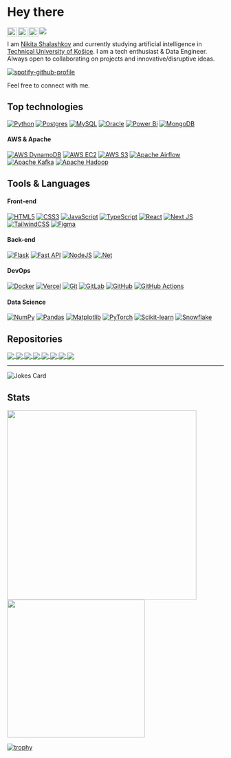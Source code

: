 # Hey there

<a href="https://www.instagram.com/it_shalash/">
  <img align="left" alt="Nikita's Instagram" width="22px" src="https://raw.githubusercontent.com/hussainweb/hussainweb/main/icons/instagram.png" />
</a>
<a href="https://discordapp.com/users/237980256848445440/">
  <img align="left" alt="Nikita's Discord" width="22px" src="https://raw.githubusercontent.com/peterthehan/peterthehan/master/assets/discord.svg" />
</a>
<a href="https://www.linkedin.com/in/nikita-shalashkov/">
  <img align="left" alt="Nikita's LinkedIN" width="22px" src="https://raw.githubusercontent.com/peterthehan/peterthehan/master/assets/linkedin.svg" />
</a>

![](https://komarev.com/ghpvc/?username=CoolmixZero&theme=github_dark )

I am [Nikita Shalashkov](https://github.com/CoolmixZero/CoolmixZero/blob/main/Nikita's%20Resume.pdf) and currently studying artificial intelligence in [Technical University of Košice](https://www.tuke.sk/wps/portal/tuke/!ut/p/z1/dYzBCoJAFEW_xmW-h40i7QbaJGpCgfY2oTGOos3IzNRAX5_QKqi7O5dzLxA0QKp9jrJ1o1btvPKFkmvOYxZlDItjmkTIq8O53LOiKmOEGghoVfBPOEIGJGfdfd646rapBDKiF0aY8GHWenBusbsAA_Teh1JrOYvwpu8B_poM2jpovk042QmWSb1yUW_eltIJvg!!/dz/d5/L0lHSkovd0RNQU5rQUVnQSEhLzROVkUvZW4!/). 
I am a tech enthusiast & Data Engineer. Always open to collaborating on projects and innovative/disruptive ideas. 

[![spotify-github-profile](https://spotify-github-profile.vercel.app/api/view?uid=gw9w028pxdom49dvfsd889zlo&cover_image=true&theme=natemoo-re&show_offline=false&background_color=121212&interchange=false&bar_color=53b14f&bar_color_cover=true)](https://github.com/CoolmixZero/spotify-github-profile)

Feel free to connect with me.

## Top technologies
[![Python](https://img.shields.io/badge/python-3670A0?style=for-the-badge&logo=python&logoColor=ffdd54)](https://github.com/CoolmixZero?tab=repositories)
[![Postgres](https://img.shields.io/badge/postgres-%23316192.svg?style=for-the-badge&logo=postgresql&logoColor=white)](https://github.com/CoolmixZero?tab=repositories)
[![MySQL](https://img.shields.io/badge/mysql-%2300f.svg?style=for-the-badge&logo=mysql&logoColor=white)](https://github.com/CoolmixZero?tab=repositories)
[![Oracle](https://img.shields.io/badge/Oracle-F80000.svg?style=for-the-badge&logo=Oracle&logoColor=white)](https://github.com/CoolmixZero?tab=repositories)
[![Power Bi](https://img.shields.io/badge/power_bi-F2C811?style=for-the-badge&logo=powerbi&logoColor=black)](https://github.com/CoolmixZero?tab=repositories)
[![MongoDB](https://img.shields.io/badge/MongoDB-%234ea94b.svg?style=for-the-badge&logo=mongodb&logoColor=white)](https://github.com/CoolmixZero?tab=repositories)

#### AWS & Apache
[![AWS DynamoDB](https://img.shields.io/badge/Amazon%20DynamoDB-4053D6.svg?style=for-the-badge&logo=Amazon-DynamoDB&logoColor=white)](https://github.com/CoolmixZero?tab=repositories)
[![AWS EC2](https://img.shields.io/badge/Amazon%20EC2-FF9900.svg?style=for-the-badge&logo=Amazon-EC2&logoColor=white)](https://github.com/CoolmixZero?tab=repositories)
[![AWS S3](https://img.shields.io/badge/Amazon%20S3-569A31.svg?style=for-the-badge&logo=Amazon-S3&logoColor=white)](https://github.com/CoolmixZero?tab=repositories)
[![Apache Airflow](https://img.shields.io/badge/Apache%20Airflow-017CEE.svg?style=for-the-badge&logo=Apache-Airflow&logoColor=white)](https://github.com/CoolmixZero?tab=repositories)
[![Apache Kafka](https://img.shields.io/badge/Apache%20Kafka-231F20.svg?style=for-the-badge&logo=Apache-Kafka&logoColor=white)](https://github.com/CoolmixZero?tab=repositories)
[![Apache Hadoop](https://img.shields.io/badge/Apache%20Hadoop-66CCFF.svg?style=for-the-badge&logo=Apache-Hadoop&logoColor=black)](https://github.com/CoolmixZero?tab=repositories)

## Tools & Languages
#### Front-end
[![HTML5](https://img.shields.io/badge/html5-%23E34F26.svg?style=for-the-badge&logo=html5&logoColor=white)](https://github.com/CoolmixZero?tab=repositories)
[![CSS3](https://img.shields.io/badge/css3-%231572B6.svg?style=for-the-badge&logo=css3&logoColor=white)](https://github.com/CoolmixZero?tab=repositories)
[![JavaScript](https://img.shields.io/badge/javascript-%23323330.svg?style=for-the-badge&logo=javascript&logoColor=%23F7DF1E)](https://github.com/CoolmixZero?tab=repositories)
[![TypeScript](https://img.shields.io/badge/typescript-%23007ACC.svg?style=for-the-badge&logo=typescript&logoColor=white)](https://github.com/CoolmixZero?tab=repositories)
[![React](https://img.shields.io/badge/react-%2320232a.svg?style=for-the-badge&logo=react&logoColor=%2361DAFB)](https://github.com/CoolmixZero?tab=repositories)
[![Next JS](https://img.shields.io/badge/Next-black?style=for-the-badge&logo=next.js&logoColor=white)](https://github.com/CoolmixZero?tab=repositories)
[![TailwindCSS](https://img.shields.io/badge/tailwindcss-%2338B2AC.svg?style=for-the-badge&logo=tailwind-css&logoColor=white)](https://github.com/CoolmixZero?tab=repositories)
[![Figma](https://img.shields.io/badge/figma-%23F24E1E.svg?style=for-the-badge&logo=figma&logoColor=white)](https://github.com/CoolmixZero?tab=repositories)

#### Back-end
[![Flask](https://img.shields.io/badge/Flask-000000.svg?style=for-the-badge&logo=Flask&logoColor=white)](https://github.com/CoolmixZero?tab=repositories)
[![Fast API](https://img.shields.io/badge/FastAPI-009688.svg?style=for-the-badge&logo=FastAPI&logoColor=white)](https://github.com/CoolmixZero?tab=repositories)
[![NodeJS](https://img.shields.io/badge/node.js-6DA55F?style=for-the-badge&logo=node.js&logoColor=white)](https://github.com/CoolmixZero?tab=repositories)
[![.Net](https://img.shields.io/badge/.NET-5C2D91?style=for-the-badge&logo=.net&logoColor=white)](https://github.com/CoolmixZero?tab=repositories)

#### DevOps
[![Docker](https://img.shields.io/badge/docker-%230db7ed.svg?style=for-the-badge&logo=docker&logoColor=white)](https://github.com/CoolmixZero?tab=repositories)
[![Vercel](https://img.shields.io/badge/Vercel-000000.svg?style=for-the-badge&logo=Vercel&logoColor=white)](https://github.com/CoolmixZero?tab=repositories)
[![Git](https://img.shields.io/badge/git-%23F05033.svg?style=for-the-badge&logo=git&logoColor=white)](https://github.com/CoolmixZero?tab=repositories)
[![GitLab](https://img.shields.io/badge/GitLab-FC6D26.svg?style=for-the-badge&logo=GitLab&logoColor=white)](https://github.com/CoolmixZero?tab=repositories)
[![GitHub](https://img.shields.io/badge/github-%23121011.svg?style=for-the-badge&logo=github&logoColor=white)](https://github.com/CoolmixZero?tab=repositories)
[![GitHub Actions](https://img.shields.io/badge/github%20actions-%232671E5.svg?style=for-the-badge&logo=githubactions&logoColor=white)](https://github.com/CoolmixZero?tab=repositories)


#### Data Science
[![NumPy](https://img.shields.io/badge/numpy-%23013243.svg?style=for-the-badge&logo=numpy&logoColor=white)](https://github.com/CoolmixZero?tab=repositories)
[![Pandas](https://img.shields.io/badge/pandas-%23150458.svg?style=for-the-badge&logo=pandas&logoColor=white)](https://github.com/CoolmixZero?tab=repositories)
[![Matplotlib](https://img.shields.io/badge/Matplotlib-%23ffffff.svg?style=for-the-badge&logo=Matplotlib&logoColor=black)](https://github.com/CoolmixZero?tab=repositories)
[![PyTorch](https://img.shields.io/badge/PyTorch-EE4C2C.svg?style=for-the-badge&logo=PyTorch&logoColor=white)](https://github.com/CoolmixZero?tab=repositories)
[![Scikit-learn](https://img.shields.io/badge/scikitlearn-F7931E.svg?style=for-the-badge&logo=scikit-learn&logoColor=white)](https://github.com/CoolmixZero?tab=repositories)
[![Snowflake](https://img.shields.io/badge/Snowflake-29B5E8.svg?style=for-the-badge&logo=Snowflake&logoColor=white)](https://github.com/CoolmixZero?tab=repositories)
  
## Repositories

<a href="https://github.com/CoolmixZero/yclients-api-python">
  <img align="center" src="https://github-readme-stats.vercel.app/api/pin/?username=CoolmixZero&repo=yclients-api-python&icon_color=F5EB72&title_color=fffa86&hide_border=true&theme=github_dark" />
</a>
<a href="https://github.com/CoolmixZero/hackathon-challenge">
  <img align="center" src="https://github-readme-stats.vercel.app/api/pin/?username=CoolmixZero&repo=hackme-2023&icon_color=F5EB72&title_color=fffa86&hide_border=true&theme=github_dark" />
</a>
<a href="https://github.com/CoolmixZero/hackathon-challenge">
  <img align="center" src="https://github-readme-stats.vercel.app/api/pin/?username=CoolmixZero&repo=hackathon-challenge&icon_color=F5EB72&title_color=fffa86&hide_border=true&theme=github_dark" />
</a>
<a href="https://github.com/CoolmixZero/calculator-pyside6">
  <img align="center" src="https://github-readme-stats.vercel.app/api/pin/?username=CoolmixZero&repo=calculator-pyside6&hide_border=true&theme=github_dark" />
</a>
<a href="https://github.com/CoolmixZero/telebot-helperbot">
  <img align="center" src="https://github-readme-stats.vercel.app/api/pin/?username=CoolmixZero&repo=telebot-helperbot&hide_border=true&theme=github_dark" />
</a>
<a href="https://github.com/CoolmixZero/flappy-bird-ai">
  <img align="center" src="https://github-readme-stats.vercel.app/api/pin/?username=CoolmixZero&repo=flappy-bird-ai&hide_border=true&theme=github_dark" />
</a>
<a href="https://github.com/CoolmixZero/image-to-ascii">
  <img align="center" src="https://github-readme-stats.vercel.app/api/pin/?username=CoolmixZero&repo=image-to-ascii&hide_border=true&theme=github_dark" />
</a>
<a href="https://github.com/CoolmixZero/postgres-challenge">
  <img align="center" src="https://github-readme-stats.vercel.app/api/pin/?username=CoolmixZero&repo=postgres-challenge&hide_border=true&theme=github_dark" />
</a>

____
![Jokes Card](https://readme-jokes.vercel.app/api?hideBorder&theme=algolia&bgColor=00000000)

## Stats

<a href="https://github.com/CoolmixZero?tab=repositories">
  <img width=440 src="https://github-readme-stats.vercel.app/api?username=CoolmixZero&hide_border=true&show_icons=true&count_private=true&theme=github_dark" />
</a>
<a href="https://github.com/CoolmixZero?tab=repositories">
  <img width=320 src="https://github-readme-stats.vercel.app/api/top-langs/?username=CoolmixZero&hide_border=true&layout=compact&count_private=true&theme=github_dark" />
</a>

[![trophy](https://github-profile-trophy.vercel.app/?username=CoolmixZero&title=MultiLanguage,Commits,Stars,PullRequest,Repositories,Followers&theme=darkhub&no-frame=true)](https://github.com/CoolmixZero?tab=repositories)

